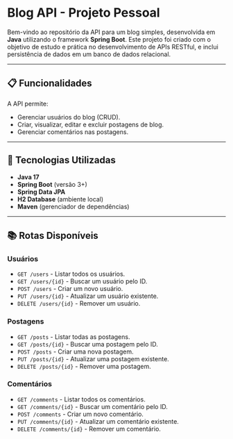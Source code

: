 # Blog API - Projeto Pessoal

Bem-vindo ao repositório da API para um blog simples, desenvolvida em **Java** utilizando o framework **Spring Boot**. Este projeto foi criado com o objetivo de estudo e prática no desenvolvimento de APIs RESTful, e inclui persistência de dados em um banco de dados relacional.

---

## 📋 Funcionalidades

A API permite:
- Gerenciar usuários do blog (CRUD).
- Criar, visualizar, editar e excluir postagens de blog.
- Gerenciar comentários nas postagens.

---

## 🚀 Tecnologias Utilizadas

- **Java 17**
- **Spring Boot** (versão 3+)
- **Spring Data JPA**
- **H2 Database** (ambiente local)
- **Maven** (gerenciador de dependências)

---

## 📚 Rotas Disponíveis

### **Usuários**
- `GET /users` - Listar todos os usuários.
- `GET /users/{id}` - Buscar um usuário pelo ID.
- `POST /users` - Criar um novo usuário.
- `PUT /users/{id}` - Atualizar um usuário existente.
- `DELETE /users/{id}` - Remover um usuário.

### **Postagens**
- `GET /posts` - Listar todas as postagens.
- `GET /posts/{id}` - Buscar uma postagem pelo ID.
- `POST /posts` - Criar uma nova postagem.
- `PUT /posts/{id}` - Atualizar uma postagem existente.
- `DELETE /posts/{id}` - Remover uma postagem.

### **Comentários**
- `GET /comments` - Listar todos os comentários.
- `GET /comments/{id}` - Buscar um comentário pelo ID.
- `POST /comments` - Criar um novo comentário.
- `PUT /comments/{id}` - Atualizar um comentário existente.
- `DELETE /comments/{id}` - Remover um comentário.
